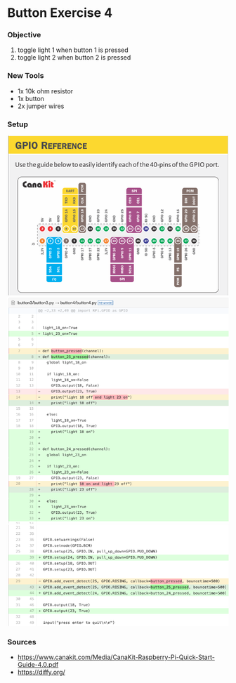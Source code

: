 # Button Exercise 4

### Objective

1. toggle light 1 when button 1 is pressed
2. toggle light 2 when button 2 is pressed


### New Tools

* 1x 10k ohm resistor 
* 1x button  
* 2x jumper wires


### Setup

![GPIO Reference](help4.png)
![Code Diffy p1](diffy4-1.png)
![Code Diffy p2](diffy4-2.png)

### Sources

* https://www.canakit.com/Media/CanaKit-Raspberry-Pi-Quick-Start-Guide-4.0.pdf
* https://diffy.org/


